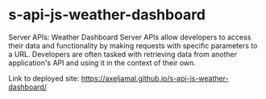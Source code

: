 # s-api-js-weather-dashboard
Server APIs: Weather Dashboard Server APIs allow developers to access their data and functionality by making requests with specific parameters to a URL. Developers are often tasked with retrieving data from another application's API and using it in the context of their own. 

Link to deployed site: https://axeljamal.github.io/s-api-js-weather-dashboard/

